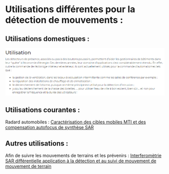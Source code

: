 # Utilisations différentes pour la détection de mouvements :

## Utilisations domestiques :
![Diverses utilisations](images/Utilisation.png)

## Utilisations courantes :

Radard automobiles : [Caractérisation des cibles mobiles MTI et des compensation autofocus de synthèse SAR](https://www.worldcat.org/title/caracterisation-des-cibles-mobiles-mti-et-compensation-autofocus-de-mouvements-dans-un-radar-de-cartographie-a-ouverture-de-synthese-sar/oclc/799085636&referer=brief_results)

## Autres utilisations :
Afin de suivre les mouvements de terrains et les prévenirs : [Interferomètrie SAR différentielle application à la détection et au suivi de mouvement de mouvement de terrain](https://www.worldcat.org/title/interferometrie-sar-differentielle-application-a-la-detection-et-au-suivi-de-mouvements-de-terrain/oclc/36434958&referer=brief_results)
